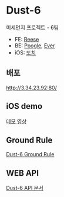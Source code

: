 # Dust-6
미세먼지 프로젝트 - 6팀
* FE: [Reese](https://github.com/reesekimm)
* BE: [Poogle](https://github.com/suhyunsim), [Ever](https://github.com/hsik0225)
* iOS: [또치](https://github.com/TTozzi)

## 배포
http://3.34.23.92:80/

## iOS demo
[데모 영상](https://github.com/codesquad-member-2020/dust-6/blob/dev/iOS/dustDemo.gif)

## Ground Rule
[Dust-6 Ground Rule](https://github.com/codesquad-member-2020/dust-6/wiki/Ground-Rule)

## WEB API

[Dust-6 API 문서](https://github.com/codesquad-member-2020/dust-6/wiki/%EB%AF%B8%EC%84%B8%EB%A8%BC%EC%A7%80-%ED%94%84%EB%A1%9C%EC%A0%9D%ED%8A%B8-6%ED%8C%80-API-%EB%AC%B8%EC%84%9C)
